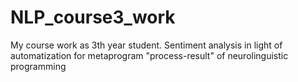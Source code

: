 # NLP_course3_work
My course work as 3th year student. Sentiment analysis in light of automatization for metaprogram "process-result" of neurolinguistic programming
